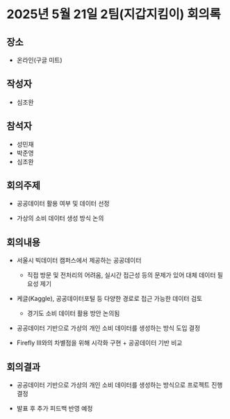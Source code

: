 # 2025년 5월 21일 2팀(지갑지킴이) 회의록

## 장소
- 온라인(구글 미트)

## 작성자
- 심조완

## 참석자
- 성민재  
- 박준영  
- 심조완

## 회의주제
- 공공데이터 활용 여부 및 데이터 선정
  
- 가상의 소비 데이터 생성 방식 논의

## 회의내용
- 서울시 빅데이터 캠퍼스에서 제공하는 공공데이터
  - 직접 방문 및 전처리의 어려움, 실시간 접근성 등의 문제가 있어 대체 데이터 필요성 제기

- 케글(Kaggle), 공공데이터포털 등 다양한 경로로 접근 가능한 데이터 검토
  - 경기도 소비 데이터 활용 방안 논의됨

- 공공데이터 기반으로 가상의 개인 소비 데이터를 생성하는 방식 도입 결정

- Firefly III와의 차별점을 위해 시각화 구현 + 공공데이터 기반 비교

## 회의결과
- 공공데이터 기반으로 가상의 개인 소비 데이터를 생성하는 방식으로 프로젝트 진행 결정

- 발표 후 추가 피드백 반영 예정
